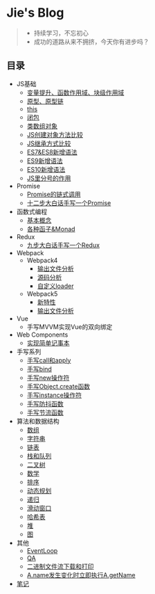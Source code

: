 # Jie's Blog
> * 持续学习，不忘初心
> * 成功的道路从来不拥挤，今天你有进步吗？

## 目录
* JS基础
  * [变量提升、函数作用域、块级作用域](js-grammar/base.md)
  * [原型、原型链](js-grammar/prototype.md)
  * [this](js-grammar/this.md)
  * [闭包](js-grammar/closuer.md)
  * [类数组对象](js-grammar/arryObject.md)
  * [JS创建对象方法比较](js-grammar/createObject.md)
  * [JS继承方式比较](js-grammar/inherit.md)
  * [ES7&ES8新增语法](js-grammar/es7es8.md)
  * [ES9新增语法](js-grammar/es9.md)
  * [ES10新增语法](js-grammar/es10.md)
  * [JS里分号的作用](js-grammar/semicolon.md)
* Promise
  * [Promise的链式调用](promise/promise-call-chaining/promise.md)
  * [十二步大白话手写一个Promise](promise/handwrite-promise/promise.md)
* 函数式编程
    * [基本概念](functional-programming/base.md)
    * [各种函子&Monad](functional-programming/functor.md)
* Redux
    * [九步大白话手写一个Redux](redux/redux.md)
* Webpack
  * Webpack4
    * [输出文件分析](webpack/webpack4/output-file-analysis.md)
    * [源码分析](webpack/webpack4/webpack-code-analysis.md)
    * [自定义loader](webpack/webpack4/custom-loader.md)
  * Webpack5
    * [新特性](webpack/webpack5/new-features.md)
    * [输出文件分析](webpack/webpack5/output-file-analysis.md)
* Vue
  * 手写MVVM实现Vue的双向绑定
* Web Components
  * [实现简单记事本](web-components/web-components.md)
* 手写系列
  * [手写call和apply](handwriting/call.md)
  * [手写bind](handwriting/bind.md)
  * [手写new操作符](handwriting/new.md)
  * [手写Object.create函数](handwriting/create.md)
  * [手写instance操作符](handwriting/instance.md)
  * [手写防抖函数](handwriting/debounce.md)
  * [手写节流函数](handwriting/throttle.md)
* 算法和数据结构
  * [数组](algorithm/array/README.md)
  * [字符串](algorithm/string/README.md)
  * [链表](algorithm/linked-list/README.md)
  * [栈和队列](algorithm/stack/README.md)
  * [二叉树](algorithm/tree/README.md)
  * [数学](algorithm/math/README.md)
  * [排序](algorithm/sort/README.md)
  * [动态规划](algorithm/dynamic-programming/README.md)
  * [递归](algorithm/recursive/README.md)
  * [滑动窗口](algorithm/slideWindow/README.md)
  * [哈希表](algorithm/hash/README.md)
  * [堆](algorithm/heap/README.md)
  * [图](algorithm/matrix/README.md)
* 其他
  * [EventLoop](other/eventloop.md)
  * [QA](qa/qa.md)
  * [二进制文件流下载和打印](other/export&download.md)
  * [A.name发⽣变化时⽴即执⾏A.getName](other/getName.md)
* [笔记](note/note.md)
